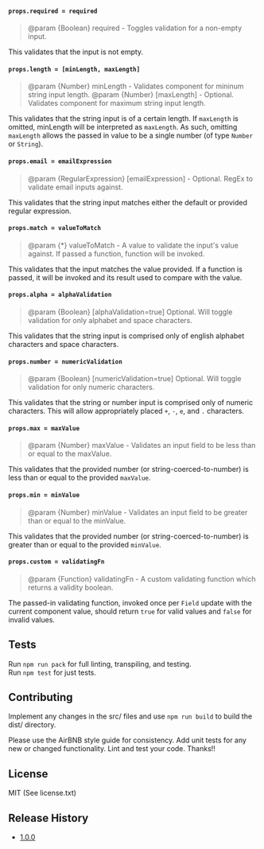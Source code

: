#### `props.required = required`
> @param {Boolean} required - Toggles validation for a non-empty input.

  This validates that the input is not empty.  

#### `props.length = [minLength, maxLength]`
> @param {Number} minLength - Validates component for mininum string input length.
> @param {Number} [maxLength] - Optional. Validates component for maximum string input length.

  This validates that the string input is of a certain length. If `maxLength` is omitted, minLength will be interpreted as `maxLength`. As such, omitting `maxLength` allows the passed in value to be a single number (of type `Number` or `String`).  

#### `props.email = emailExpression`
> @param {RegularExpression} [emailExpression] - Optional. RegEx to validate email inputs against.

  This validates that the string input matches either the default or provided regular expression.  

#### `props.match = valueToMatch`
> @param {\*} valueToMatch - A value to validate the input's value against. If passed a function, function will be invoked.

  This validates that the input matches the value provided. If a function is passed, it will be invoked and its result used to compare with the value.  

#### `props.alpha = alphaValidation`
> @param {Boolean} [alphaValidation=true] Optional. Will toggle validation for only alphabet and space characters.

  This validates that the string input is comprised only of english alphabet characters and space characters.  

#### `props.number = numericValidation`
> @param {Boolean} [numericValidation=true] Optional. Will toggle validation for only numeric characters.

  This validates that the string or number input is comprised only of numeric characters. This will allow appropriately placed `+`, `-`, `e`, and `.` characters.

#### `props.max = maxValue`
> @param {Number} maxValue - Validates an input field to be less than or equal to the maxValue.

  This validates that the provided number (or string-coerced-to-number) is less than or equal to the provided `maxValue`.  

#### `props.min = minValue`
> @param {Number} minValue - Validates an input field to be greater than or equal to the minValue.

  This validates that the provided number (or string-coerced-to-number) is greater than or equal to the provided `minValue`.  

#### `props.custom = validatingFn`
> @param {Function} validatingFn - A custom validating function which returns a validity boolean.

  The passed-in validating function, invoked once per `Field` update with the current component value, should return `true` for valid values and `false` for invalid values.  

## <a href="tests"></a>Tests

  Run `npm run pack` for full linting, transpiling, and testing.  
  Run `npm test` for just tests.

## <a href="contributing"></a>Contributing

Implement any changes in the src/ files and use `npm run build` to build the dist/ directory.
  
Please use the AirBNB style guide for consistency. Add unit tests for any new or changed functionality. Lint and test your code. Thanks!!

## <a href="license"></a>License

MIT (See license.txt)

## <a href="release-history"></a>Release History

* [1.0.0](https://github.com/clocasto/react-formulize/pull/25)
